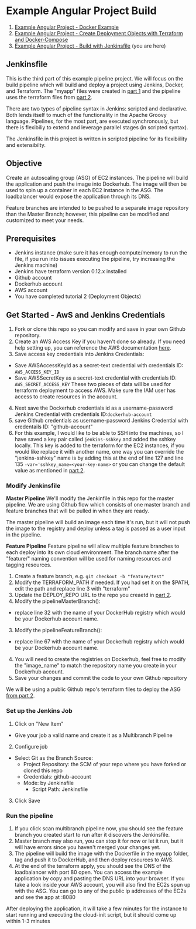 # Example Angular Project Build
1. [Example Angular Project - Docker Example](https://github.com/DimsumPanda/example-angular-project-build)
2. [Example Angular Project - Create Deployment Objects with Terraform and Docker-Compose](https://github.com/DimsumPanda/example-angular-project-deploy) 
3. [Example Angular Project - Build with Jenkinsfile](https://github.com/DimsumPanda/example-angular-project-build) (you are here)

## Jenkinsfile

This is the third part of this example pipeline project. We will focus on the build pipeline which will build and deploy a project using Jenkins, Docker, and Terraform. The "myapp" files were created in [part 1](https://github.com/DimsumPanda/example-angular-project-build) and the pipeline uses the terraform files from [part 2](https://github.com/DimsumPanda/example-angular-project-deploy).

There are two types of pipeline syntax in Jenkins: scripted and declarative. Both lends itself to much of the functionality in the Apache Groovy language. Pipelines, for the most part, are executed synchronously, but there is flexibiliy to extend and leverage parallel stages (in scripted syntax).

The Jenkinsfile in this project is written in scripted pipeline for its flexibiility and extensibilty. 

## Objective
Create an autoscaling group (ASG) of EC2 instances. The pipeline will build the application and push the image into Dockerhub. The image will then be used to spin up a container in each EC2 instance in the ASG. The loadbalancer would expose the application through its DNS.

Feature branches are intended to be pushed to a separate image repository than the Master Branch; however, this pipeline can be modified and customized to meet your needs.

## Prerequisites
- Jenkins instance (make sure it has enough compute/memory to run the file, if you run into issues executing the pipeline, try increasing the Jenkins machine)
- Jenkins have terraform version 0.12.x installed
- Github account
- Dockerhub account
- AWS account
- You have completed tutorial 2 (Deployment Objects)

## Get Started - AwS and Jenkins Credentials
1. Fork or clone this repo so you can modify and save in your own Github repository.
2. Create an AWS Access Key if you haven't done so already. If you need help setting up, you can reference the AWS documentation [here](https://docs.aws.amazon.com/IAM/latest/UserGuide/id_credentials_access-keys.html).
3. Save access key credentials into Jenkins Credentials:
  - Save AWSAccessKeyId as a secret-text credential with credentials ID: `AWS_ACCESS_KEY_ID`
  - Save AWSSecretKey as a secret-text credential with credentials ID: `AWS_SECRET_ACCESS_KEY`
These two pieces of data will be used for terraform deployment to access AWS. Make sure the IAM user has access to create resources in the account.
4. Next save the Dockerhub credentials id as a username-password Jenkins Credential with credentials ID:`dockerhub-account`
5. save Github credentials as username-password Jenkins Credential with credentails ID: "github-account" 
6. For this example, I would like to be able to SSH into the machines, so I have saved a key pair called `jenkins-sshkey` and added the sshkey locally. This key is added to the terraform for the EC2 instances, if you would like replace it with another name, one way you can override the "jenkins-sshkey" name is by adding this at the end of line 127 and line 135 `-var='sshkey_name=<your-key-name>` or you can change the default value as mentioned in [part 2](https://github.com/DimsumPanda/example-angular-project-deploy).

### Modify Jenkinsfile
**Master Pipeline**
We'll modify the Jenkinfile in this repo for the master pipeline. We are using Github flow which consists of one master branch and feature branches that will be pulled in when they are ready.

The master pipeline will build an image each time it's run, but it will not push the image to the registry and deploy unless a tag is passed as a user input in the pipeline.

**Feature Pipeline**
Feature pipeline will allow multiple feature branches to each deploy into its own cloud environment. The branch name after the "feature/" naming convention will be used for naming resources and tagging resources.

1. Create a feature branch, e.g. `git checkout -b "feature/test"`
2. Modify the TERRAFORM_PATH if needed. If you had set it on the $PATH, edit the path and replace line 3 with "terraform"
3. Update the DEPLOY_REPO URL to the repo you creaetd in [part 2](https://github.com/DimsumPanda/example-angular-project-deploy).
2. Modify the pipelineMasterBranch():
  - replace line 32 with the name of your DockerHub registry which would be your Dockerhub account name.
3. Modify the pipelineFeatureBranch():
  - replace line 67 with the name of your Dockerhub registry which would be your Dockerhub account name.
4. You will need to create the registries on Dockerhub, feel free to modify the "image_name" to match the repository name you create in your Dockerhub account.
5. Save your changes and commit the code to your own Github repository

We will be using a public Github repo's terraform files to deploy the ASG [from part 2](https://github.com/DimsumPanda/example-angular-project-deploy.git).

### Set up the Jenkins Job
1. Click on "New Item"
- Give your job a valid name and create it as a Multibranch Pipeline
2. Configure job
- Select Git as the Branch Source:
    - Project Repository: the SCM of your repo where you have forked or cloned this repo
    - Credentials: github-account
    - Mode: by Jenkinsfile
        - Script Path: Jenkinsfile
3. Click Save

### Run the pipeline
1. If you click scan multibranch pipeline now, you should see the feature branch you created start to run after it discovers the Jenkinsfile.
2. Master branch may also run, you can stop it for now or let it run, but it will have errors since you haven't merged your changes yet.
3. The pipeline will build the image with the Dockerfile in the myapp folder, tag and push it to DockerHub, and then deploy resources to AWS.
4. At the end of the terraform apply, you should see the DNS of the loadbalancer with port 80 open. You can access the example application by copy and pasting the DNS URL into your browser. If you take a look inside your AWS account, you will also find the EC2s spun up with the ASG. You can go to any of the public ip addresses of the EC2s and see the app at <ip-address>:8080

After deploying the application, it will take a few minutes for the instance to start running and executing the cloud-init script, but it should come up within 1-3 minutes